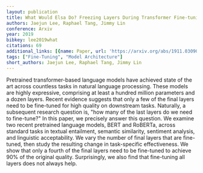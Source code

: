 ```yaml
---
layout: publication
title: What Would Elsa Do? Freezing Layers During Transformer Fine-tuning
authors: Jaejun Lee, Raphael Tang, Jimmy Lin
conference: Arxiv
year: 2019
bibkey: lee2019what
citations: 69
additional_links: [{name: Paper, url: 'https://arxiv.org/abs/1911.03090'}]
tags: ["Fine-Tuning", "Model Architecture"]
short_authors: Jaejun Lee, Raphael Tang, Jimmy Lin
---
```

Pretrained transformer-based language models have achieved state of the art
across countless tasks in natural language processing. These models are highly
expressive, comprising at least a hundred million parameters and a dozen
layers. Recent evidence suggests that only a few of the final layers need to be
fine-tuned for high quality on downstream tasks. Naturally, a subsequent
research question is, "how many of the last layers do we need to fine-tune?" In
this paper, we precisely answer this question. We examine two recent pretrained
language models, BERT and RoBERTa, across standard tasks in textual entailment,
semantic similarity, sentiment analysis, and linguistic acceptability. We vary
the number of final layers that are fine-tuned, then study the resulting change
in task-specific effectiveness. We show that only a fourth of the final layers
need to be fine-tuned to achieve 90% of the original quality. Surprisingly, we
also find that fine-tuning all layers does not always help.